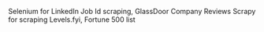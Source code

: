 Selenium for LinkedIn Job Id scraping, GlassDoor Company Reviews
Scrapy for scraping Levels.fyi, Fortune 500 list
